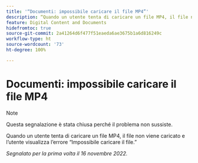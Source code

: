 ```yaml
---
title: '“Documenti: impossibile caricare il file MP4”'
description: “Quando un utente tenta di caricare un file MP4, il file non viene caricato e l’utente visualizza l’errore Impossibile caricare il file.”
feature: Digital Content and Documents
hidefromtoc: true
source-git-commit: 2a41264d6f477f51eaeda6ae3675b1a6d816249c
workflow-type: ht
source-wordcount: '73'
ht-degree: 100%

---
```



# Documenti: impossibile caricare il file MP4

>[!NOTE]
>
>Questa segnalazione è stata chiusa perché il problema non sussiste.

Quando un utente tenta di caricare un file MP4, il file non viene caricato e l’utente visualizza l’errore “Impossibile caricare il file.”

_Segnalato per la prima volta il 16 novembre 2022._


